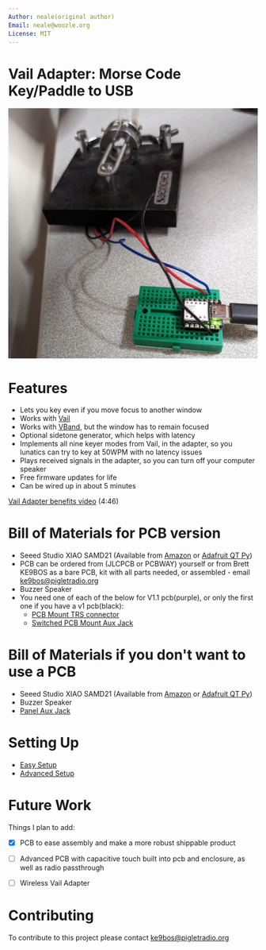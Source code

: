 ```yaml
---
Author: neale(original author)
Email: neale@woozle.org
License: MIT
---
```


# Vail Adapter: Morse Code Key/Paddle to USB

![Vail adapter, assembled and connected](doc/vail-adapter-v2.jpg)


# Features

* Lets you key even if you move focus to another window
* Works with [Vail](https://vail.woozle.org/)
* Works with [VBand](https://hamradio.solutions/vband/), but the window has to remain focused
* Optional sidetone generator, which helps with latency
* Implements all nine keyer modes from Vail, in the adapter, so you lunatics can try to key at 50WPM with no latency issues
* Plays received signals in the adapter, so you can turn off your computer speaker
* Free firmware updates for life
* Can be wired up in about 5 minutes

[Vail Adapter benefits video](https://www.youtube.com/watch?v=XQ-mwdyLkOY) (4:46)

# Bill of Materials for PCB version
* Seeed Studio XIAO SAMD21 (Available from [Amazon](https://www.amazon.com/gp/product/B08CN5YSQF?smid=A2OY3Y9CEYQQ5W) or [Adafruit QT Py](https://www.adafruit.com/product/4600))
* PCB can be ordered from (JLCPCB or PCBWAY) yourself or from Brett KE9BOS as a bare PCB, kit with all parts needed, or assembled - email ke9bos@pigletradio.org
* Buzzer Speaker
* You need one of each of the below for V1.1 pcb(purple), or only the first one if you have a v1 pcb(black):
  * [PCB Mount TRS connector](https://a.co/d/bLaRwym)
  * [Switched PCB Mount Aux Jack](https://www.amazon.com/dp/B07WR748JS)
 
# Bill of Materials if you don't want to use a PCB
* Seeed Studio XIAO SAMD21 (Available from [Amazon](https://www.amazon.com/gp/product/B08CN5YSQF?smid=A2OY3Y9CEYQQ5W) or [Adafruit QT Py](https://www.adafruit.com/product/4600))
* Buzzer Speaker
* [Panel Aux Jack](https://www.amazon.com/dp/B01C3RFHDC)

# Setting Up

* [Easy Setup](doc/easy-install.md)
* [Advanced Setup](doc/advanced-install.md)


# Future Work

Things I plan to add:

* [x] PCB to ease assembly and make a more robust shippable product
* [ ] Advanced PCB with capacitive touch built into pcb and enclosure, as well as radio passthrough
* [ ] Wireless Vail Adapter


# Contributing
To contribute to this project please contact ke9bos@pigletradio.org


